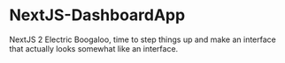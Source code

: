 # NextJS-DashboardApp
 NextJS 2 Electric Boogaloo, time to step things up and make an interface that actually looks somewhat like an interface.
